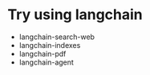# Try using langchain

- langchain-search-web
- langchain-indexes
- langchain-pdf
- langchain-agent
